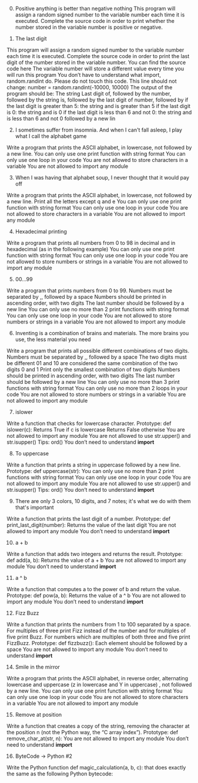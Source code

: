 0. Positive anything is better than negative nothing
This program will assign a random signed number to the variable number each time it is executed. Complete the source code in order to print whether the number stored in the variable number is positive or negative.

1. The last digit

This program will assign a random signed number to the variable number each time it is executed. Complete the source code in order to print the last digit of the number stored in the variable number.
You can find the source code here
The variable number will store a different value every time you will run this program
You don’t have to understand what import, random.randint do. Please do not touch this code. This line should not change: number = random.randint(-10000, 10000)
The output of the program should be:
The string Last digit of, followed by
the number, followed by
the string is, followed by the last digit of number, followed by
if the last digit is greater than 5: the string and is greater than 5
if the last digit is 0: the string and is 0
if the last digit is less than 6 and not 0: the string and is less than 6 and not 0
followed by a new lin

2. I sometimes suffer from insomnia. And when I can't fall asleep, I play what I call the alphabet game

Write a program that prints the ASCII alphabet, in lowercase, not followed by a new line.
You can only use one print function with string format
You can only use one loop in your code
You are not allowed to store characters in a variable
You are not allowed to import any module

3. When I was having that alphabet soup, I never thought that it would pay off

Write a program that prints the ASCII alphabet, in lowercase, not followed by a new line.
Print all the letters except q and e
You can only use one print function with string format
You can only use one loop in your code
You are not allowed to store characters in a variable
You are not allowed to import any module

4. Hexadecimal printing

Write a program that prints all numbers from 0 to 98 in decimal and in hexadecimal (as in the following example)
You can only use one print function with string format
You can only use one loop in your code
You are not allowed to store numbers or strings in a variable
You are not allowed to import any module

5. 00...99

Write a program that prints numbers from 0 to 99.
Numbers must be separated by ,, followed by a space
Numbers should be printed in ascending order, with two digits
The last number should be followed by a new line
You can only use no more than 2 print functions with string format
You can only use one loop in your code
You are not allowed to store numbers or strings in a variable
You are not allowed to import any module

6. Inventing is a combination of brains and materials. The more brains you use, the less material you need

Write a program that prints all possible different combinations of two digits.
Numbers must be separated by ,, followed by a space
The two digits must be different
01 and 10 are considered the same combination of the two digits 0 and 1
Print only the smallest combination of two digits
Numbers should be printed in ascending order, with two digits
The last number should be followed by a new line
You can only use no more than 3 print functions with string format
You can only use no more than 2 loops in your code
You are not allowed to store numbers or strings in a variable
You are not allowed to import any module

7. islower

Write a function that checks for lowercase character.
Prototype: def islower(c):
Returns True if c is lowercase
Returns False otherwise
You are not allowed to import any module
You are not allowed to use str.upper() and str.isupper()
Tips: ord()
You don’t need to understand __import__

8. To uppercase

Write a function that prints a string in uppercase followed by a new line.
Prototype: def uppercase(str):
You can only use no more than 2 print functions with string format
You can only use one loop in your code
You are not allowed to import any module
You are not allowed to use str.upper() and str.isupper()
Tips: ord()
You don’t need to understand __import__

9. There are only 3 colors, 10 digits, and 7 notes; it's what we do with them that's important

Write a function that prints the last digit of a number.
Prototype: def print_last_digit(number):
Returns the value of the last digit
You are not allowed to import any module
You don’t need to understand __import__

10. a + b

Write a function that adds two integers and returns the result.
Prototype: def add(a, b):
Returns the value of a + b
You are not allowed to import any module
You don’t need to understand __import__

11. a ^ b

Write a function that computes a to the power of b and return the value.
Prototype: def pow(a, b):
Returns the value of a ^ b
You are not allowed to import any module
You don’t need to understand __import__

12. Fizz Buzz

Write a function that prints the numbers from 1 to 100 separated by a space.
For multiples of three print Fizz instead of the number and for multiples of five print Buzz.
For numbers which are multiples of both three and five print FizzBuzz.
Prototype: def fizzbuzz():
Each element should be followed by a space
You are not allowed to import any module
You don’t need to understand __import__

14. Smile in the mirror

Write a program that prints the ASCII alphabet, in reverse order, alternating lowercase and uppercase (z in lowercase and Y in uppercase) , not followed by a new line.
You can only use one print function with string format
You can only use one loop in your code
You are not allowed to store characters in a variable
You are not allowed to import any module

15. Remove at position

Write a function that creates a copy of the string, removing the character at the position n (not the Python way, the “C array index”).
Prototype: def remove_char_at(str, n):
You are not allowed to import any module
You don’t need to understand __import__

16. ByteCode -> Python #2

Write the Python function def magic_calculation(a, b, c): that does exactly the same as the following Python bytecode:
